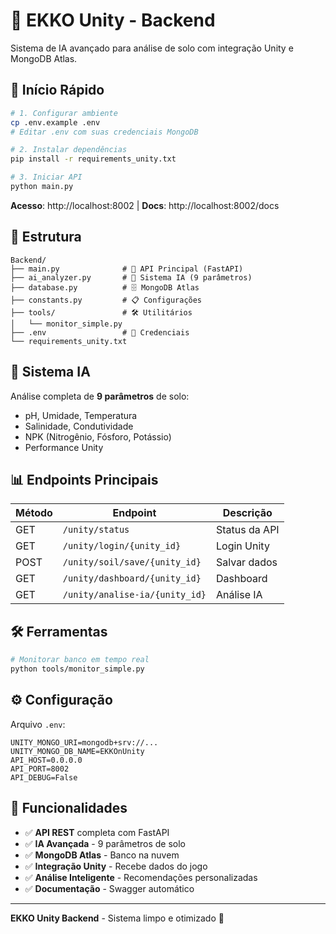 # 🌱 EKKO Unity - Backend

Sistema de IA avançado para análise de solo com integração Unity e MongoDB Atlas.

## 🚀 Início Rápido

```bash
# 1. Configurar ambiente
cp .env.example .env
# Editar .env com suas credenciais MongoDB

# 2. Instalar dependências
pip install -r requirements_unity.txt

# 3. Iniciar API
python main.py
```

**Acesso**: http://localhost:8002 | **Docs**: http://localhost:8002/docs

## 📁 Estrutura

```
Backend/
├── main.py              # 🚀 API Principal (FastAPI)
├── ai_analyzer.py       # 🧠 Sistema IA (9 parâmetros)
├── database.py          # 🗄️ MongoDB Atlas
├── constants.py         # 📋 Configurações
├── tools/               # 🛠️ Utilitários
│   └── monitor_simple.py
├── .env                 # 🔐 Credenciais
└── requirements_unity.txt
```

## 🧠 Sistema IA

Análise completa de **9 parâmetros** de solo:
- pH, Umidade, Temperatura
- Salinidade, Condutividade  
- NPK (Nitrogênio, Fósforo, Potássio)
- Performance Unity

## 📊 Endpoints Principais

| Método | Endpoint | Descrição |
|--------|----------|--------------|
| GET | `/unity/status` | Status da API |
| GET | `/unity/login/{unity_id}` | Login Unity |
| POST | `/unity/soil/save/{unity_id}` | Salvar dados |
| GET | `/unity/dashboard/{unity_id}` | Dashboard |
| GET | `/unity/analise-ia/{unity_id}` | Análise IA |

## 🛠️ Ferramentas

```bash
# Monitorar banco em tempo real
python tools/monitor_simple.py
```

## ⚙️ Configuração

Arquivo `.env`:
```env
UNITY_MONGO_URI=mongodb+srv://...
UNITY_MONGO_DB_NAME=EKKOnUnity
API_HOST=0.0.0.0
API_PORT=8002
API_DEBUG=False
```

## 🎯 Funcionalidades

- ✅ **API REST** completa com FastAPI
- ✅ **IA Avançada** - 9 parâmetros de solo
- ✅ **MongoDB Atlas** - Banco na nuvem
- ✅ **Integração Unity** - Recebe dados do jogo
- ✅ **Análise Inteligente** - Recomendações personalizadas
- ✅ **Documentação** - Swagger automático

---

**EKKO Unity Backend** - Sistema limpo e otimizado 🎯